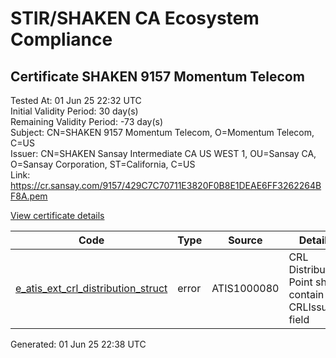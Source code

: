 # STIR/SHAKEN CA Ecosystem Compliance

## Certificate SHAKEN 9157 Momentum Telecom

Tested At: 01 Jun 25 22:32 UTC\
Initial Validity Period: 30 day(s)\
Remaining Validity Period: -73 day(s)\
Subject: CN=SHAKEN 9157 Momentum Telecom, O=Momentum Telecom, C=US\
Issuer: CN=SHAKEN Sansay Intermediate CA US WEST 1, OU=Sansay CA, O=Sansay Corporation, ST=California, C=US\
Link: https://cr.sansay.com/9157/429C7C70711E3820F0B8E1DEAE6FF3262264BF8A.pem

[View certificate details](https://x509.io/?cert=MIICszCCAlmgAwIBAgIUQpx8cHEeOCDwuOHerm%2FzJiJkv4owCgYIKoZIzj0EAwIwgYUxCzAJBgNVBAYTAlVTMRMwEQYDVQQIDApDYWxpZm9ybmlhMRswGQYDVQQKDBJTYW5zYXkgQ29ycG9yYXRpb24xEjAQBgNVBAsMCVNhbnNheSBDQTEwMC4GA1UEAwwnU0hBS0VOIFNhbnNheSBJbnRlcm1lZGlhdGUgQ0EgVVMgV0VTVCAxMB4XDTI1MDIxODE4Mzg1MloXDTI1MDMyMDE4Mzg1MlowTzELMAkGA1UEBhMCVVMxGTAXBgNVBAoMEE1vbWVudHVtIFRlbGVjb20xJTAjBgNVBAMMHFNIQUtFTiA5MTU3IE1vbWVudHVtIFRlbGVjb20wWTATBgcqhkjOPQIBBggqhkjOPQMBBwNCAATAKEdoYZQHRQhLNBVOIownXDCjq%2FC9%2FCxhRjak8Z3RqVFX0E4744JdXBZshcadn29bzgFaDKk%2BEOU8%2FAa9zvkHo4HbMIHYMBYGCCsGAQUFBwEaBAowCKAGFgQ5MTU3MBcGA1UdIAQQMA4wDAYKYIZIAYb%2FCQEBBDAdBgNVHQ4EFgQUP6H%2Fl8i5zuMorRbpCaX7yyxTJ0MwHwYDVR0jBBgwFoAUrNOT9UNDzAq%2BRVgXE32SfNzDAUYwRwYDVR0fBEAwPjA8oDqgOIY2aHR0cHM6Ly9hdXRoZW50aWNhdGUtYXBpLmljb25lY3Rpdi5jb20vZG93bmxvYWQvdjEvY3JsMAwGA1UdEwEB%2FwQCMAAwDgYDVR0PAQH%2FBAQDAgeAMAoGCCqGSM49BAMCA0gAMEUCIQCvRZXJBuq1wAQ7allLvcUfFIiU%2B5D8YJKiSJ17ZJ%2F8xgIge2t6bCZKCU7VKJRhG9oxNfvXAFOgYkirM5lzujxTJJE%3D)

| Code | Type | Source | Details |
|------|------|--------|---------|
| [e_atis_ext_crl_distribution_struct](../../ISSUES/e_atis_ext_crl_distribution_struct/README.md) | error | ATIS1000080 | CRL Distribution Point shall contain a CRLIssuer field |


Generated: 01 Jun 25 22:38 UTC